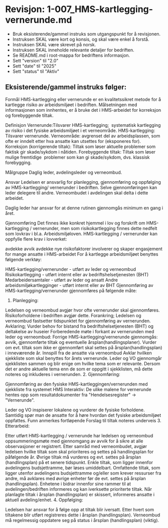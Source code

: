 # Revisjon: 1-007_HMS-kartlegging-vernerunde.md

- Bruk eksisterende/gammel instruks som utgangspunkt for å revisjonen.
- Instruksen SKAL være kort og konsis, og skal være enkel å forstå.
- Instruksen SKAL være skrevet på norsk.
- Instruksen SKAL inneholde relevante detaljer for bedriften.
- Se README.md i root-mappa for bedriftens informasjon.
- Sett "version" til "2.0"
- Sett "date" til "2025"
- Sett "status" til "Aktiv"

## Eksisterende/gammel instruks følger:

Formål
HMS-kartlegging eller vernerunde er en kvalitetssikret metode for å kartlegge risiko av arbeidsmiljøet i bedriften. Målsetningen med informasjonen som innhentes, er å bruke det i HMS-arbeidet for korreksjon og forebyggende tiltak.

Definisjon
Vernerunde:Tilsvarer HMS-kartlegging;  systematisk kartlegging av risiko i det fysiske arbeidsmiljøet i et verneområde.
HMS-kartlegging: Tilsvarer vernerunde.
Verneområde: avgrenset del av arbeidsplassen, som ofte er inndelt etter hva ansatte kan utsettes for (eksponeres for).
Korreksjon (korrigerende tiltak): Tiltak som løser aktuelle problemer som faktisk gir skade/sykdom i nåtiden.
Forebyggende tiltak: Tiltak som løser mulige fremtidige  problemer som kan gi skade/sykdom, dvs. klassisk forebygging.


Målgruppe
Daglig leder, avdelingsleder og verneombud.

Ansvar
Ledelsen er ansvarlig for planlegging, gjennomføring og oppfølging av HMS-kartlegging/ vernerunder i bedriften. Selve gjennomføringen kan leder delegere til andre. Verneombudet i avdelingen skal delta i dette arbeidet.

Daglig leder har ansvar for at denne rutinen gjennomgås minimum en gang i året.

Gjennomføring
Det finnes ikke konkret hjemmel i lov og forskrift om HMS-kartlegging / vernerunder, men som risikokartlegging finnes dette nedfelt som lovkrav i bl.a. Arbeidsmiljøloven. HMS-kartlegging / vernerunder kan oppfylle flere krav i lovverket:

avdekke avvik
avdekke nye risikofaktorer
involverer og skaper engasjement for mange ansatte i HMS-arbeidet
For å kartlegge arbeidsmiljøet benyttes følgende verktøy:

HMS-kartlegging/vernerunder - utført av leder og verneombud
Risikokartlegging - utført internt eller av bedriftshelsetjenesten (BHT)
Medarbeidersamtaler - utført av leder og ansatt
Andre arbeidsmiljøkartlegginger - utført internt eller av BHT
Gjennomføring av HMS-kartlegging/vernerunder gjennomføres på følgende måte:

1. Planlegging:

Ledelsen og verneombud avgjør hvor ofte vernerunder skal gjennomføres. Risikoforholdene i bedriften avgjør dette.
Forankring; Ledelsen og verneombud fastsetter tidspunktet for gjennomføring av vernerunden.
Avklaring; Vurder behov for bistand fra bedriftshelsetjenesten (BHT) og deltakelse av huseier
Forberedende møte i forkant av vernerunden med leder og verneombud:
Forrige HMS-kartlegging/vernerunde gjennomgås: avvik, gjennomførte tiltak og eventuelle årsplan(handlingsplaner). Vurder om evt. tiltak som ikke er gjennomført skal settes på årsplan(handlingsplan) i inneværende år.
Innspill fra de ansatte via verneombud
Avklar hvilken sjekkliste som skal benyttes for årets vernerunde.
Leder og VO gjennomgår sjekklisten sammen og blir enige om hvilke tema som er relevante. Dersom det er andre aktuelle tema enn de som er oppgitt i sjekklisten, må dette noteres og inkluderes i vernerunden.
2. Gjennomføring:

Gjennomføring av den fysiske HMS-kartleggingen/vernerunden med sjekkliste fra systemet HMS Interaktiv: De ulike malene for vernerunde hentes opp som resultatdokumenter fra "Hendelsesregister" -> "Vernerunde".

Leder og VO inspiserer lokalene og vurderer de fysiske forholdene. Samtidig spør man de ansatte for å høre hvordan det fysiske arbeidsmiljøet oppfattes.
Funn anmerkes fortløpende
Forslag til tiltak noteres underveis
3. Etterarbeid:

Etter utført HMS-kartlegging / vernerunde har ledelsen og verneombud oppsummeringsmøte med gjennomgang av avvik for å sikre at alle observasjoner er registrert.
Etter samråd med verneombudet, avgjør ledelsen hvilke tiltak som skal prioriteres og settes på handlingsplan for påfølgende år. Øvrige tiltak må vurderes og evt. settes på årsplan (handlingsplan) på et senere tidspunkt.
Enkle tiltak, som ligger innenfor avdelingens budsjettramme, bør løses umiddelbart.
Omfattende tiltak, som ligger utenfor avdelingens budsjettramme og/eller som krever ressurser fra andre, må avklares med øvrige enheter før de evt. settes på årsplan (handlingsplan).
Enhetene i bidrar innenfor sine rammer til at avdelingen/bedriften informeres og kan iverksette prioriterte tiltak.
Når planlagte tiltak i årsplan (handlingsplan) er skissert, informeres ansatte i aktuell avdeling/enhet.
4. Oppfølging:

Ledelsen har ansvar for å følge opp at tiltak blir iversatt.
Etter hvert som tiltakene blir utført registreres dette i årsplan (handlingsplan).
Verneombud må regelmessig oppdatere seg på status i årsplan (handlingsplan) (viktig).